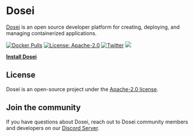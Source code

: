 # Dosei

[Dosei](https://dosei.ai) is an open source developer platform for creating, deploying, and managing containerized applications.

[![Docker Pulls](https://img.shields.io/docker/pulls/doseiai/dosei?logo=docker)](https://hub.docker.com/r/doseiai/dosei)
[![License: Apache-2.0](https://img.shields.io/badge/license-Apache--2.0-white)](https://www.apache.org/licenses/LICENSE-2.0)
[![Twitter](https://img.shields.io/twitter/follow/dosei_ai?style=flat&logo=x)](https://x.com/dosei_ai)
[![](https://img.shields.io/discord/1144175748559683615?logo=discord&logoColor=7289DA&label=Discord)](https://discord.com/invite/BP5aUkhcAh)

**[Install Dosei](https://docs.dosei.ai/getting-started)**

## License
Dosei is an open-source project under the [Apache-2.0 license](LICENSE).


## Join the community

If you have questions about Dosei, reach out to Dosei community members and developers on our [Discord Server](https://discord.com/invite/BP5aUkhcAh).
